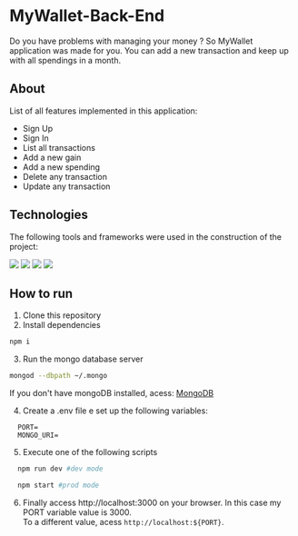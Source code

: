 # MyWallet-Back-End

Do you have problems with managing your money ? So MyWallet application was made for you. You can add a new transaction and keep up with all spendings in a month. 




## About

List of all features implemented in this application: 

- Sign Up
- Sign In
- List all transactions
- Add a new gain
- Add a new spending
- Delete any transaction
- Update any transaction


## Technologies
The following tools and frameworks were used in the construction of the project:<br>
<p>
  <img src="https://img.shields.io/badge/Node.js-339933?style=for-the-badge&logo=nodedotjs&logoColor=white">
  <img src="https://camo.githubusercontent.com/84e40cc1b235376f4c7442551fecc84e99bbb6736ef470f7d8e7f9655393e2e1/68747470733a2f2f696d672e736869656c64732e696f2f62616467652f457870726573732532306a732d3030303030303f7374796c653d666f722d7468652d6261646765266c6f676f3d65787072657373266c6f676f436f6c6f723d7768697465">
  <img src="https://camo.githubusercontent.com/72e92f69f36703548704a9eeda2a9889c2756b5e08f01a9aec6e658c148d014e/68747470733a2f2f696d672e736869656c64732e696f2f62616467652f4d6f6e676f44422d3445413934423f7374796c653d666f722d7468652d6261646765266c6f676f3d6d6f6e676f6462266c6f676f436f6c6f723d7768697465">
  <img src="https://camo.githubusercontent.com/93c855ae825c1757f3426f05a05f4949d3b786c5b22d0edb53143a9e8f8499f6/68747470733a2f2f696d672e736869656c64732e696f2f62616467652f4a6176615363726970742d3332333333303f7374796c653d666f722d7468652d6261646765266c6f676f3d6a617661736372697074266c6f676f436f6c6f723d463744463145">
</p>

## How to run

1. Clone this repository
2. Install dependencies
```bash
npm i
```
3. Run the mongo database server
```bash
mongod --dbpath ~/.mongo
```
  If you don't have mongoDB installed, acess: <a href="mongodb.com" target="_blank">MongoDB</a>

4. Create a .env file e set up the following variables: 

```code
  PORT=
  MONGO_URI=
```
5. Execute one of the following scripts <br />
 
```bash
  npm run dev #dev mode
```

```bash
  npm start #prod mode
```

6. Finally access http://localhost:3000 on your browser. In this case my PORT variable value is 3000. <br />
To a different value, acess `http://localhost:${PORT}`.
